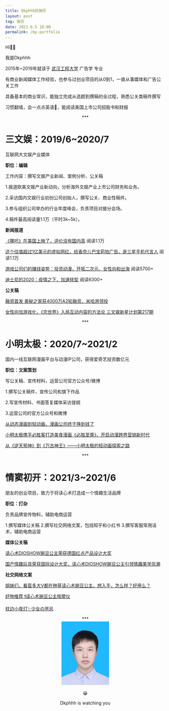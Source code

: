 ```yaml
---
title: Dkphhh的简历
layout: post
tag: 简历
date: 2021-6-5 18:00
permalink: /my-portfolio
---
```


HI🙋‍♀️

我是Dkphhh

2015年~2019年就读于 [武汉工程大学](http://www.wit.edu.cn/) 广告学 专业

有商业新闻媒体工作经验，也参与过创业项目的从0到1，一直从事媒体和广告公关工作

具备基本的商业常识，能独立完成从选题到撰稿的全过程，熟悉公关类稿件撰写

习惯翻墙，会一点点英语🤏，能阅读美国上市公司招股书和财报


<center>***</center>


# 三文娱：2019/6~2020/7

互联网大文娱产业媒体

**职位：编辑**

工作内容：撰写文娱产业新闻、案例分析、公关稿

1.报道欧美文娱产业新动向，分析海外文娱产业上市公司财务和业务。

2.采访国内文娱行业初创公司创始人，撰写公关、商业性稿件。

3.参与组织公司举办的行业年度峰会，负责项目对接分会场。

4.稿件最高阅读量1.1万（平时3k~5k）。

**新闻报道**

[《哪吒》在美国上映了，评价没有国内高](https://mp.weixin.qq.com/s/vQNojnzI8YxxKPMInB84cA) 阅读1.1万

[这个估值超过1亿美元的虚拟网红，给香奈儿巴宝莉拍广告，是三星手机代言人](https://mp.weixin.qq.com/s/x-IdaTaAsCsi0AOkNLDbLA) 阅读1.1万

[游戏公司们的赚钱姿势：投资动漫，开拓二次元、女性向和出海](https://mp.weixin.qq.com/s/zfoesk_Ter9rqOp7waA2nw) 阅读5700+

[迪士尼的2020：疫情之下，加速转型](https://mp.weixin.qq.com/s/A2Ry4MvQ_Qw5ZeP8v1qF9Q) 阅读6300+

**公关稿**

[融资首发 奥秘之家获4000万A2轮融资，米哈游领投](http://www.3wyu.com/21949.html)

[女性向加游戏化，《恋世界》入局互动内容的方法论 三文娱新星计划第217期](https://mp.weixin.qq.com/s/n_MqdRCTDXT-qSO9Du9AEQ)

<center>***</center>

# 小明太极：2020/7~2021/2

国内一线互联网漫画平台与动漫IP公司，获得爱奇艺投资数亿元

**职位：文案策划**

写公关稿、宣传材料，运营公司官方公众号/微博

1.撰写公关稿件，宣传公司和旗下作品

2.写宣传材料、书面答复媒体采访提纲

3.运营公司的官方公众号和微博

[从动态漫画到轻动画，漫画公司终于挣到钱了](https://mp.weixin.qq.com/s/Q-Dnal7-HJwWjlRre7Rzvw)

[小明太极携手必胜客打造美食漫画《必胜至尊》，开启动漫跨界营销新时代](https://mp.weixin.qq.com/s/WbmZOo9C4qOhIjQ-3DGh5w)

[从《逆天邪神》到《万古神王》——小明太极的轻动画探索之路](https://mp.weixin.qq.com/s/2nln3estZoYuwj03nWg1kg)

<center>***</center>

# 情窦初开：2021/3~2021/6

朋友的创业项目，致力于将读心术打造成一个情趣生活品牌

**职位：打杂**

负责品牌宣传物料，辅助电商运营

1.撰写媒体公关稿
2.撰写社交网络文案，包括知乎和小红书
3.撰写客服常用话术，辅助电商运营

**媒体公关稿**

[读心术DIOSHOW豌豆公主荣获德国红点产品设计大奖](http://bendi.news.163.com/guangdong/21/0324/14/G5S22DQT04179HV1.html)

[国产情趣玩具荣获国际设计大奖，读心术DIOSHOW豌豆公主引领情趣美学风潮](https://tech.china.com/tech/article/20210209/022021_713793.html)

**社交网络文案**

[姐妹们，看蛮多大V都在种草读心术豌豆公主，想入手，怎么样？好用么？](https://www.zhihu.com/question/435242325)

[好物推荐 ❗读心术豌豆公主按摩仪](http://xhslink.com/OubaNc)

[枕边小夜灯✨少女の🈲忌](http://xhslink.com/0vgaNc)


<center>***</center>

<center>
 <img src="https://raw.githubusercontent.com/dkphhh/img/master/20210605174513.jpg" width="150" height="200" > 

😀


Dkphhh is watching you 


</center>

